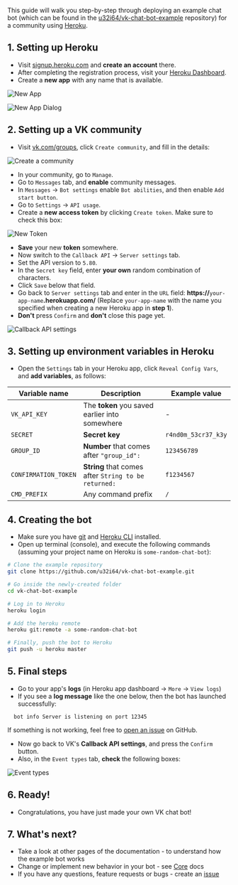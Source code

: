 This guide will walk you step-by-step through deploying an example chat bot (which can be found in the [u32i64/vk-chat-bot-example](https://github.com/u32i64/vk-chat-bot-example) repository) for a community using [Heroku](https://heroku.com).

## 1. Setting up Heroku
- Visit [signup.heroku.com](https://signup.heroku.com/) and **create an account** there.
- After completing the registration process, visit your [Heroku Dashboard](https://dashboard.heroku.com/apps).
- Create a **new app** with any name that is available.

![New App]

![New App Dialog]

## 2. Setting up a VK community
- Visit [vk.com/groups](https://vk.com/groups), click `Create community`, and fill in the details:

![Create a community]

- In your community, go to `Manage`.
- Go to `Messages` tab, and **enable** community messages.
- In `Messages` -> `Bot settings` enable `Bot abilities`, and then enable `Add start button`.
- Go to `Settings` -> `API usage`.
- Create a **new access token** by clicking `Create token`. Make sure to check this box:

![New Token]

- **Save** your new **token** somewhere.
- Now switch to the `Callback API` -> `Server settings` tab.
- Set the API version to `5.80`.
- In the `Secret key` field, enter **your own** random combination of characters.
- Click `Save` below that field.
- Go back to `Server settings` tab and enter in the `URL` field: **https://**`your-app-name`**.herokuapp.com/** (Replace `your-app-name` with the name you specified when creating a new Heroku app in **step 1**).
- **Don't** press `Confirm` and **don't** close this page yet.

![Callback API settings]

## 3. Setting up environment variables in Heroku

- Open the `Settings` tab in your Heroku app, click `Reveal Config Vars`, and **add variables**, as follows:

Variable name | Description | Example value
--- | --- | ---
`VK_API_KEY` | The **token** you saved earlier into somewhere | -
`SECRET` | **Secret key** | `r4nd0m_53cr37_k3y`
`GROUP_ID` | **Number** that comes after `"group_id":` | `123456789`
`CONFIRMATION_TOKEN` | **String** that comes after `String to be returned:` | `f1234567`
`CMD_PREFIX` | Any command prefix | `/`

## 4. Creating the bot

- Make sure you have [git](https://git-scm.com/book/en/v2/Getting-Started-Installing-Git) and [Heroku CLI](https://devcenter.heroku.com/articles/heroku-cli#download-and-install) installed.
- Open up terminal (console), and execute the following commands (assuming your project name on Heroku is `some-random-chat-bot`):

```bash
# Clone the example repository
git clone https://github.com/u32i64/vk-chat-bot-example.git

# Go inside the newly-created folder
cd vk-chat-bot-example

# Log in to Heroku
heroku login

# Add the heroku remote
heroku git:remote -a some-random-chat-bot

# Finally, push the bot to Heroku
git push -u heroku master
```

## 5. Final steps
- Go to your app's **logs** (in Heroku app dashboard -> `More` -> `View logs`)
- If you see a **log message** like the one below, then the bot has launched successfully:
```console
  bot info Server is listening on port 12345
```
If something is not working, feel free to [open an issue](https://github.com/u32i64/vk-chat-bot/issues) on GitHub.
- Now go back to VK's **Callback API settings**, and press the `Confirm` button.
- Also, in the `Event types` tab, **check** the following boxes:

![Event types]

## 6. Ready!
- Congratulations, you have just made your own VK chat bot!

## 7. What's next?
- Take a look at other pages of the documentation - to understand how the example bot works
- Change or implement new behavior in your bot - see [Core] docs
- If you have any questions, feature requests or bugs - create an [issue](https://github.com/u32i64/vk-chat-bot/issues)

[New App]: https://github.com/u32i64/vk-chat-bot/raw/master/tutorials/images/heroku_guide/new-app.png
[New App Dialog]: https://github.com/u32i64/vk-chat-bot/raw/master/tutorials/images/heroku_guide/new-app-dialog.png
[Create a community]: https://github.com/u32i64/vk-chat-bot/raw/master/tutorials/images/heroku_guide/new-community.png
[New Token]: https://github.com/u32i64/vk-chat-bot/raw/master/tutorials/images/heroku_guide/new-token.png
[Callback API settings]: https://github.com/u32i64/vk-chat-bot/raw/master/tutorials/images/heroku_guide/callback-api.png
[Event types]: https://github.com/u32i64/vk-chat-bot/raw/master/tutorials/images/heroku_guide/event-types.png

[Core]: https://u32i64.github.io/vk-chat-bot/docs/classes/_core_.core.html